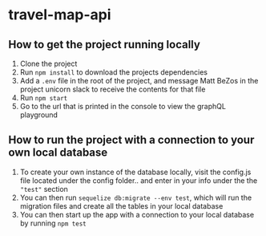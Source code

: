 # travel-map-api

## How to get the project running locally
1. Clone the project
2. Run `npm install` to download the projects dependencies
3. Add a `.env` file in the root of the project, and message Matt BeZos in the project unicorn slack to receive the contents for that file
4. Run `npm start`
5. Go to the url that is printed in the console to view the graphQL playground

## How to run the project with a connection to your own local database
1. To create your own instance of the database locally, visit the config.js file located under the config folder.. and enter in your info under the the `"test"` section
2. You can then run `sequelize db:migrate --env test`, which will run the migration files and create all the tables in your local database
3. You can then start up the app with a connection to your local database by running `npm test`
